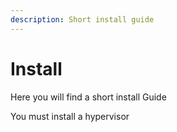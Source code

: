 ```yaml
---
description: Short install guide
---
```


# Install

Here you will find a short install Guide

You must install a hypervisor

